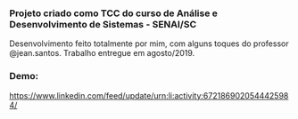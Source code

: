 ### Projeto criado como TCC do curso de Análise e Desenvolvimento de Sistemas - SENAI/SC

Desenvolvimento feito totalmente por mim, com alguns toques do professor @jean.santos.
Trabalho entregue em agosto/2019.

### Demo:
https://www.linkedin.com/feed/update/urn:li:activity:6721869020544425984/
